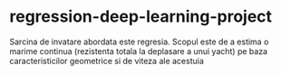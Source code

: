 # regression-deep-learning-project
Sarcina de invatare abordata este regresia. Scopul este de a estima o marime continua (rezistenta totala la deplasare a unui yacht) pe baza caracteristicilor geometrice si de viteza ale acestuia
